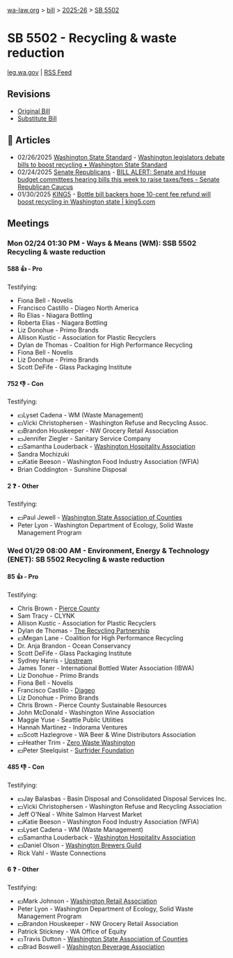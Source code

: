 [wa-law.org](/) > [bill](/bill/) > [2025-26](/bill/2025-26/) > [SB 5502](/bill/2025-26/sb/5502/)

# SB 5502 - Recycling & waste reduction
[leg.wa.gov](https://app.leg.wa.gov/billsummary?BillNumber=5502&Year=2025&Initiative=false) | [RSS Feed](./rss.xml)

## Revisions
* [Original Bill](1/)
* [Substitute Bill](S/)

## 📰 Articles
* 02/26/2025 [Washington State Standard](/org/washington_state_standard/) - [Washington legislators debate bills to boost recycling • Washington State Standard](https://washingtonstatestandard.com/2025/02/26/washington-legislators-debate-bills-to-boost-recycling/#:~:text=Senate%20Bill%205502)
* 02/24/2025 [Senate Republicans](/org/senate_republicans/) - [BILL ALERT: Senate and House budget committees hearing bills this week to raise taxes/fees - Senate Republican Caucus](https://src.wastateleg.org/blog/bill-alert-senate-house-budget-committees-hearing-bills-week-raise-taxes-fees/#:~:text=SB%205502)
* 01/30/2025 [KING5](/org/king5/) - [Bottle bill backers hope 10-cent fee refund will boost recycling in Washington state | king5.com](https://www.king5.com/article/news/politics/state-politics/bottle-bill-backers-hope-10-cent-refund-will-boost-recycling-washington-state/281-42b0811b-bc66-4682-aee3-afef0df99e7e#:~:text=Senate%20Bill%205502)

## Meetings
### Mon 02/24 01:30 PM - Ways & Means (WM): SSB 5502 Recycling & waste reduction
#### 588 👍 - Pro
Testifying:
* Fiona Bell - Novelis
* Francisco Castillo - Diageo North America
* Ro Elias - Niagara Bottling
* Roberta Elias - Niagara Bottling
* Liz Donohue - Primo Brands
* Allison Kustic - Association for Plastic Recyclers
* Dylan de Thomas - Coalition for High Performance Recycling
* Fiona Bell - Novelis
* Liz Donohue - Primo Brands
* Scott DeFife - Glass Packaging Institute

#### 752 👎 - Con
Testifying:
* 💵Lyset Cadena - WM (Waste Management)
* 💵Vicki Christophersen - Washington Refuse and Recycling Assoc.
* 💵Brandon Houskeeper - NW Grocery Retail Association
* 💵Jennifer Ziegler - Sanitary Service Company
* 💵Samantha Louderback - [Washington Hospitality Association](/org/washington_hospitality_association/)
* Sandra Mochizuki
* 💵Katie Beeson - Washington Food Industry Association (WFIA)
* Brian Coddington - Sunshine Disposal

#### 2 ❓ - Other
Testifying:
* 💵Paul Jewell - [Washington State Association of Counties](/org/washington_state_association_of_counties/)
* Peter Lyon - Washington Department of Ecology, Solid Waste Management Program

### Wed 01/29 08:00 AM - Environment, Energy & Technology (ENET): SB 5502 Recycling & waste reduction
#### 85 👍 - Pro
Testifying:
* Chris Brown - [Pierce County](/org/pierce_county/)
* Sam Tracy - CLYNK
* Allison Kustic - Association for Plastic Recyclers
* Dylan de Thomas - [The Recycling Partnership](/org/the_recycling_partnership/)
* 💵Megan Lane - Coalition for High Performance Recycling
* Dr. Anja Brandon - Ocean Conservancy
* Scott DeFife - Glass Packaging Institute
* Sydney Harris - [Upstream](/org/upstream/)
* James Toner - International Bottled Water Association (IBWA)
* Liz Donohue - Primo Brands
* Fiona Bell - Novelis
* Francisco Castillo - [Diageo](/org/diageo/)
* Liz Donohue - Primo Brands
* Chris Brown - Pierce County Sustainable Resources
* John McDonald - Washington Wine Association
* Maggie Yuse - Seattle Public Utilities
* Hannah Martinez - Indorama Ventures
* 💵Scott Hazlegrove - WA Beer & Wine Distributors Association
* 💵Heather Trim - [Zero Waste Washington](/org/zero_waste_washington/)
* 💵Peter Steelquist - [Surfrider Foundation](/org/surfrider_foundation/)

#### 485 👎 - Con
Testifying:
* 💵Jay Balasbas - Basin Disposal and Consolidated Disposal Services Inc.
* 💵Vicki Christophersen - Washington Refuse and Recycling Association
* Jeff O'Neal - White Salmon Harvest Market
* 💵Katie Beeson - Washington Food Industry Association (WFIA)
* 💵Lyset Cadena - WM (Waste Management)
* 💵Samantha Louderback - [Washington Hospitality Association](/org/washington_hospitality_association/)
* 💵Daniel Olson - [Washington Brewers Guild](/org/washington_brewers_guild/)
* Rick Vahl - Waste Connections

#### 6 ❓ - Other
Testifying:
* 💵Mark Johnson - [Washington Retail Association](/org/washington_retail_association/)
* Peter Lyon - Washington Department of Ecology, Solid Waste Management Program
* 💵Brandon Houskeeper - NW Grocery Retail Association
* Patrick Stickney - WA Office of Equity
* 💵Travis Dutton - [Washington State Association of Counties](/org/washington_state_association_of_counties/)
* 💵Brad Boswell - [Washington Beverage Association](/org/washington_beverage_association/)
